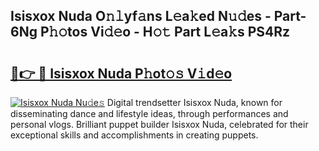 ## Isisxox Nuda O𝚗𝚕yf𝚊ns L𝚎a𝚔ed N𝚞𝚍es - Part-6Ng P𝚑𝚘tos Vi𝚍𝚎o - H𝚘𝚝 Part L𝚎a𝚔s PS4Rz

# <h2><a href="http://kfey3c.oniu.top/?m=Isisxox+Nuda">🔗👉 🔴 Isisxox Nuda P𝚑ot𝚘𝚜 V𝚒d𝚎o</a></h2>

[![Isisxox Nuda Nu𝚍e𝚜](https://i.imgur.com/0qMVB7G.gif)](http://kfey3c.oniu.top/?m=Isisxox+Nuda)
Digital trendsetter Isisxox Nuda, known for disseminating dance and lifestyle ideas, through performances and personal vlogs. Brilliant puppet builder Isisxox Nuda, celebrated for their exceptional skills and accomplishments in creating puppets.  
